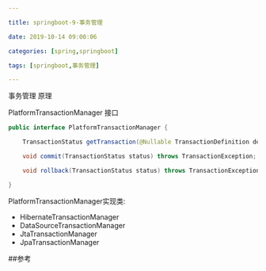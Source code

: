 ```yaml
---

title: springboot-9-事务管理

date: 2019-10-14 09:00:06

categories: [spring,springboot]

tags: [springboot,事务管理]

---
```


事务管理 原理

<!--more-->

PlatformTransactionManager 接口

```java
public interface PlatformTransactionManager {

	TransactionStatus getTransaction(@Nullable TransactionDefinition definition) throws TransactionException;

	void commit(TransactionStatus status) throws TransactionException;

	void rollback(TransactionStatus status) throws TransactionException;

}
```

PlatformTransactionManager实现类:

- HibernateTransactionManager
- DataSourceTransactionManager
- JtaTransactionManager
- JpaTransactionManager













##参考

